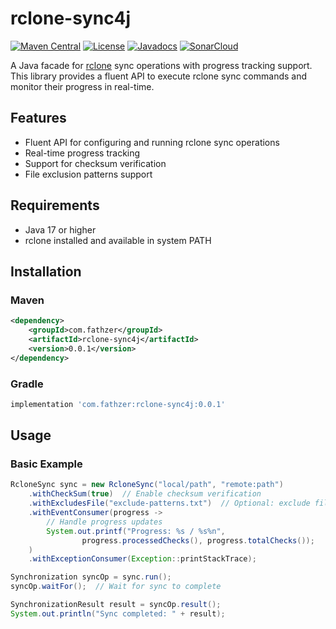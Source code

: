 # rclone-sync4j

[![Maven Central](https://img.shields.io/maven-central/v/com.fathzer/rclone-sync4j)](https://search.maven.org/artifact/com.fathzer/rclone-sync4j)
[![License](https://img.shields.io/badge/License-Apache%202.0-blue.svg)](https://opensource.org/licenses/Apache-2.0)
[![Javadocs](https://www.javadoc.io/badge/com.fathzer/rclone-sync4j.svg)](https://www.javadoc.io/doc/com.fathzer/rclone-sync4j)
[![SonarCloud](https://sonarcloud.io/api/project_badges/measure?project=com.fathzer%3Arclone-sync4j&metric=alert_status)](https://sonarcloud.io/summary/new_code?id=com.fathzer%3Arclone-sync4j)

A Java facade for [rclone](https://rclone.org/) sync operations with progress tracking support. This library provides a fluent API to execute rclone sync commands and monitor their progress in real-time.

## Features

- Fluent API for configuring and running rclone sync operations
- Real-time progress tracking
- Support for checksum verification
- File exclusion patterns support

## Requirements

- Java 17 or higher
- rclone installed and available in system PATH

## Installation

### Maven

```xml
<dependency>
    <groupId>com.fathzer</groupId>
    <artifactId>rclone-sync4j</artifactId>
    <version>0.0.1</version>
</dependency>
```

### Gradle

```groovy
implementation 'com.fathzer:rclone-sync4j:0.0.1'
```

## Usage

### Basic Example

```java
RcloneSync sync = new RcloneSync("local/path", "remote:path")
    .withCheckSum(true)  // Enable checksum verification
    .withExcludesFile("exclude-patterns.txt")  // Optional: exclude files
    .withEventConsumer(progress -> 
        // Handle progress updates
        System.out.printf("Progress: %s / %s%n", 
                progress.processedChecks(), progress.totalChecks());
    )
    .withExceptionConsumer(Exception::printStackTrace);

Synchronization syncOp = sync.run();
syncOp.waitFor();  // Wait for sync to complete

SynchronizationResult result = syncOp.result();
System.out.println("Sync completed: " + result);
```

